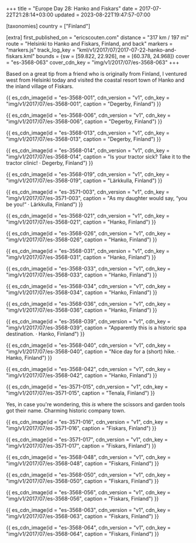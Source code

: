 +++
title = "Europe Day 28: Hanko and Fiskars"
date = 2017-07-22T21:28:14+03:00
updated = 2023-08-22T19:47:57-07:00

[taxonomies]
country = ["Finland"]

[extra]
first_published_on = "ericscouten.com"
distance = "317 km / 197 mi"
route = "Helsinki to Hanko and Fiskars, Finland, and back"
markers = "markers.js"
track_log_key = "kml/v1/2017/07/2017-07-22-hanko-and-fiskars.kml"
bounds = {sw = [59.822, 22.926], ne = [60.378, 24.968]}
cover = "es-3568-063"
cover_cdn_key = "img/v1/2017/07/es-3568-063"
+++

Based on a great tip from a friend who is originally from Finland, I ventured west from Helsinki today and visited the coastal resort town of Hanko and the inland village of Fiskars.

<!-- more -->

{{ es_cdn_image(id = "es-3568-001", cdn_version = "v1", cdn_key = "img/v1/2017/07/es-3568-001", caption = "Degerby, Finland") }}

{{ es_cdn_image(id = "es-3568-006", cdn_version = "v1", cdn_key = "img/v1/2017/07/es-3568-006", caption = "Degerby, Finland") }}

{{ es_cdn_image(id = "es-3568-013", cdn_version = "v1", cdn_key = "img/v1/2017/07/es-3568-013", caption = "Degerby, Finland") }}

{{ es_cdn_image(id = "es-3568-014", cdn_version = "v1", cdn_key = "img/v1/2017/07/es-3568-014", caption = "Is your tractor sick? Take it to the tractor clinic! · Degerby, Finland") }}

{{ es_cdn_image(id = "es-3568-019", cdn_version = "v1", cdn_key = "img/v1/2017/07/es-3568-019", caption = "Lärkkulla, Finland") }}

{{ es_cdn_image(id = "es-3571-003", cdn_version = "v1", cdn_key = "img/v1/2017/07/es-3571-003", caption = "As my daughter would say, “you be you!“ · Lärkkulla, Finland") }}

{{ es_cdn_image(id = "es-3568-021", cdn_version = "v1", cdn_key = "img/v1/2017/07/es-3568-021", caption = "Hanko, Finland") }}

{{ es_cdn_image(id = "es-3568-026", cdn_version = "v1", cdn_key = "img/v1/2017/07/es-3568-026", caption = "Hanko, Finland") }}

{{ es_cdn_image(id = "es-3568-031", cdn_version = "v1", cdn_key = "img/v1/2017/07/es-3568-031", caption = "Hanko, Finland") }}

{{ es_cdn_image(id = "es-3568-033", cdn_version = "v1", cdn_key = "img/v1/2017/07/es-3568-033", caption = "Hanko, Finland") }}

{{ es_cdn_image(id = "es-3568-034", cdn_version = "v1", cdn_key = "img/v1/2017/07/es-3568-034", caption = "Hanko, Finland") }}

{{ es_cdn_image(id = "es-3568-036", cdn_version = "v1", cdn_key = "img/v1/2017/07/es-3568-036", caption = "Hanko, Finland") }}

{{ es_cdn_image(id = "es-3568-039", cdn_version = "v1", cdn_key = "img/v1/2017/07/es-3568-039", caption = "Apparently this is a historic spa destination. · Hanko, Finland") }}

{{ es_cdn_image(id = "es-3568-040", cdn_version = "v1", cdn_key = "img/v1/2017/07/es-3568-040", caption = "Nice day for a (short) hike. · Hanko, Finland") }}

{{ es_cdn_image(id = "es-3568-042", cdn_version = "v1", cdn_key = "img/v1/2017/07/es-3568-042", caption = "Hanko, Finland") }}

{{ es_cdn_image(id = "es-3571-015", cdn_version = "v1", cdn_key = "img/v1/2017/07/es-3571-015", caption = "Tenala, Finland") }}

Yes, in case you're wondering, this _is_ where the scissors and garden tools got their name. Charming historic company town.

{{ es_cdn_image(id = "es-3571-016", cdn_version = "v1", cdn_key = "img/v1/2017/07/es-3571-016", caption = "Fiskars, Finland") }}

{{ es_cdn_image(id = "es-3571-017", cdn_version = "v1", cdn_key = "img/v1/2017/07/es-3571-017", caption = "Fiskars, Finland") }}

{{ es_cdn_image(id = "es-3568-048", cdn_version = "v1", cdn_key = "img/v1/2017/07/es-3568-048", caption = "Fiskars, Finland") }}

{{ es_cdn_image(id = "es-3568-050", cdn_version = "v1", cdn_key = "img/v1/2017/07/es-3568-050", caption = "Fiskars, Finland") }}

{{ es_cdn_image(id = "es-3568-056", cdn_version = "v1", cdn_key = "img/v1/2017/07/es-3568-056", caption = "Fiskars, Finland") }}

{{ es_cdn_image(id = "es-3568-063", cdn_version = "v1", cdn_key = "img/v1/2017/07/es-3568-063", caption = "Fiskars, Finland") }}

{{ es_cdn_image(id = "es-3568-064", cdn_version = "v1", cdn_key = "img/v1/2017/07/es-3568-064", caption = "Fiskars, Finland") }}
